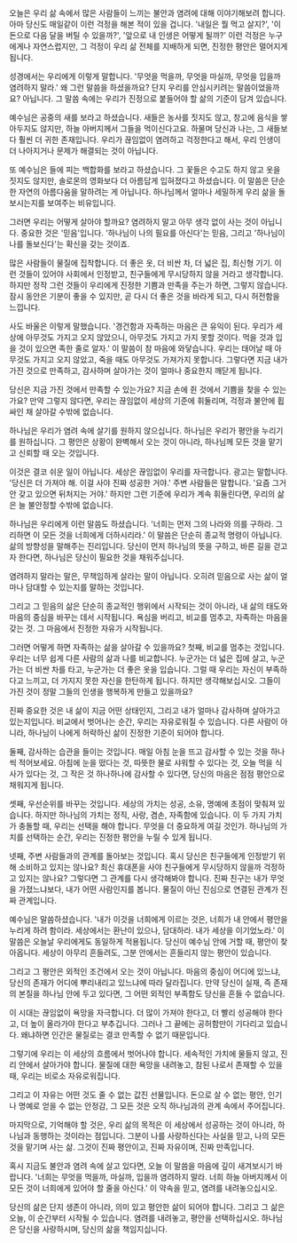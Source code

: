 오늘은 우리 삶 속에서 많은 사람들이 느끼는 불안과 염려에 대해 이야기해보려 합니다.
아마 당신도 매일같이 이런 걱정을 해본 적이 있을 겁니다.
'내일은 뭘 먹고 살지?',
'이 돈으로 다음 달을 버틸 수 있을까?',
'앞으로 내 인생은 어떻게 될까?'
이런 걱정은 누구에게나 자연스럽지만,
그 걱정이 우리 삶 전체를 지배하게 되면,
진정한 평안은 멀어지게 됩니다.



성경에서는 우리에게 이렇게 말합니다.
'무엇을 먹을까,
무엇을 마실까,
무엇을 입을까 염려하지 말라.'
왜 그런 말씀을 하셨을까요? 단지 우리를 안심시키려는 말씀이었을까요? 아닙니다.
그 말씀 속에는 우리가 진정으로 붙들어야 할 삶의 기준이 담겨 있습니다.

예수님은 공중의 새를 보라고 하셨습니다.
새들은 농사를 짓지도 않고,
창고에 음식을 쌓아두지도 않지만,
하늘 아버지께서 그들을 먹이신다고요.
하물며 당신과 나는,
그 새들보다 훨씬 더 귀한 존재입니다.
우리가 끊임없이 염려하고 걱정한다고 해서,
우리 인생이 더 나아지거나 문제가 해결되는 것이 아닙니다.

또 예수님은 들에 피는 백합화를 보라고 하셨습니다.
그 꽃들은 수고도 하지 않고 옷을 짓지도 않지만,
솔로몬의 영화보다 더 아름답게 입혀졌다고 하셨습니다.
이 말씀은 단순한 자연의 아름다움을 말하려는 게 아닙니다.
하나님께서 얼마나 세밀하게 우리 삶을 돌보시는지를 보여주는 비유입니다.

그러면 우리는 어떻게 살아야 할까요?
염려하지 말고 아무 생각 없이 사는 것이 아닙니다.
중요한 것은 '믿음'입니다.
'하나님이 나의 필요를 아신다'는 믿음,
그리고 '하나님이 나를 돌보신다'는 확신을 갖는 것이죠.

많은 사람들이 물질에 집착합니다.
더 좋은 옷,
더 비싼 차,
더 넓은 집,
최신형 기기.
이런 것들이 있어야 사회에서 인정받고,
친구들에게 무시당하지 않을 거라고 생각합니다.
하지만 정작 그런 것들이 우리에게 진정한 기쁨과 만족을 주는가 하면,
그렇지 않습니다.
잠시 동안은 기분이 좋을 수 있지만,
곧 다시 더 좋은 것을 바라게 되고,
다시 허전함을 느낍니다.

사도 바울은 이렇게 말했습니다.
'경건함과 자족하는 마음은 큰 유익이 된다.
우리가 세상에 아무것도 가지고 오지 않았으니,
아무것도 가지고 가지 못할 것이다.
먹을 것과 입을 것이 있으면 족한 줄로 알자.'
이 말씀이 참 마음에 와닿습니다.
우리는 태어날 때 아무것도 가지고 오지 않았고,
죽을 때도 아무것도 가져가지 못합니다.
그렇다면 지금 내가 가진 것으로 만족하고,
감사하며 살아가는 것이 얼마나 중요한지 깨닫게 됩니다.

당신은 지금 가진 것에서 만족할 수 있는가요?
지금 손에 쥔 것에서 기쁨을 찾을 수 있는가요?
만약 그렇지 않다면,
우리는 끊임없이 세상의 기준에 휘둘리며,
걱정과 불안에 휩싸인 채 살아갈 수밖에 없습니다.

하나님은 우리가 염려 속에 살기를 원하지 않으십니다.
하나님은 우리가 평안을 누리기를 원하십니다.
그 평안은 상황이 완벽해서 오는 것이 아니라,
하나님께 모든 것을 맡기고 신뢰할 때 오는 것입니다.

이것은 결코 쉬운 일이 아닙니다.
세상은 끊임없이 우리를 자극합니다.
광고는 말합니다.
'당신은 더 가져야 해.
이걸 사야 진짜 성공한 거야.'
주변 사람들은 말합니다.
'요즘 그거 안 갖고 있으면 뒤처지는 거야.'
하지만 그런 기준에 우리가 계속 휘둘린다면,
우리의 삶은 늘 불안정할 수밖에 없습니다.

하나님은 우리에게 이런 말씀도 하셨습니다.
'너희는 먼저 그의 나라와 의를 구하라.
그리하면 이 모든 것을 너희에게 더하시리라.'
이 말씀은 단순히 종교적 명령이 아닙니다.
삶의 방향성을 말해주는 진리입니다.
당신이 먼저 하나님의 뜻을 구하고,
바른 길을 걷고자 한다면,
하나님은 당신이 필요한 것을 채워주십니다.

염려하지 말라는 말은,
무책임하게 살라는 말이 아닙니다.
오히려 믿음으로 사는 삶이 얼마나 담대할 수 있는지를 말하는 것입니다.

그리고 그 믿음의 삶은 단순히 종교적인 행위에서 시작되는 것이 아니라,
내 삶의 태도와 마음의 중심을 바꾸는 데서 시작됩니다.
욕심을 버리고,
비교를 멈추고,
자족하는 마음을 갖는 것.
그 마음에서 진정한 자유가 시작됩니다.



그러면 어떻게 하면 자족하는 삶을 살아갈 수 있을까요?
첫째,
비교를 멈추는 것입니다.
우리는 너무 쉽게 다른 사람의 삶과 나를 비교합니다.
누군가는 더 넓은 집에 살고,
누군가는 더 비싼 차를 타고,
누군가는 더 좋은 옷을 입습니다.
그럴 때 우리는 자신이 부족하다고 느끼고,
더 가지지 못한 자신을 한탄하게 됩니다.
하지만 생각해보십시오.
그들이 가진 것이 정말 그들의 인생을 행복하게 만들고 있을까요?

진짜 중요한 것은 내 삶이 지금 어떤 상태인지,
그리고 내가 얼마나 감사하며 살아가고 있는지입니다.
비교에서 벗어나는 순간,
우리는 자유로워질 수 있습니다.
다른 사람이 아니라,
하나님이 나에게 허락하신 삶이 진정한 기준이 되어야 합니다.

둘째,
감사하는 습관을 들이는 것입니다.
매일 아침 눈을 뜨고 감사할 수 있는 것을 하나씩 적어보세요.
아침에 눈을 떴다는 것,
따뜻한 물로 샤워할 수 있다는 것,
오늘 먹을 식사가 있다는 것,
그 작은 것 하나하나에 감사할 수 있다면,
당신의 마음은 점점 평안으로 채워지게 됩니다.

셋째,
우선순위를 바꾸는 것입니다.
세상의 가치는 성공,
소유,
명예에 초점이 맞춰져 있습니다.
하지만 하나님의 가치는 정직,
사랑,
겸손,
자족함에 있습니다.
이 두 가지 가치가 충돌할 때,
우리는 선택을 해야 합니다.
무엇을 더 중요하게 여길 것인가.
하나님의 가치를 선택하는 순간,
우리는 진정한 평안을 누릴 수 있게 됩니다.

넷째,
주변 사람들과의 관계를 돌아보는 것입니다.
혹시 당신은 친구들에게 인정받기 위해 소비하고 있지는 않나요?
최신 휴대폰을 사야 친구들에게 무시당하지 않을까 걱정하고 있지는 않나요?
그렇다면 그 관계를 다시 생각해봐야 합니다.
진짜 친구는 내가 무엇을 가졌느냐보다,
내가 어떤 사람인지를 봅니다.
물질이 아닌 진심으로 연결된 관계가 진짜 관계입니다.

예수님은 말씀하셨습니다.
'내가 이것을 너희에게 이르는 것은,
너희가 내 안에서 평안을 누리게 하려 함이라.
세상에서는 환난이 있으나,
담대하라.
내가 세상을 이기었노라.'
이 말씀은 오늘날 우리에게도 동일하게 적용됩니다.
당신이 예수님 안에 거할 때,
평안이 찾아옵니다.
세상이 아무리 흔들려도,
그분 안에서는 흔들리지 않는 평안이 있습니다.

그리고 그 평안은 외적인 조건에서 오는 것이 아닙니다.
마음의 중심이 어디에 있느냐,
당신의 존재가 어디에 뿌리내리고 있느냐에 따라 달라집니다.
만약 당신이 실재,
즉 존재의 본질을 하나님 안에 두고 있다면,
그 어떤 외적인 부족함도 당신을 흔들 수 없습니다.

이 시대는 끊임없이 욕망을 자극합니다.
더 많이 가져야 한다고,
더 빨리 성공해야 한다고,
더 높이 올라가야 한다고 부추깁니다.
그러나 그 끝에는 공허함만이 기다리고 있습니다.
왜냐하면 인간은 물질로는 결코 만족할 수 없기 때문입니다.

그렇기에 우리는 이 세상의 흐름에서 벗어나야 합니다.
세속적인 가치에 물들지 않고,
진리 안에서 살아가야 합니다.
물질에 대한 욕망을 내려놓고,
참된 나로서 존재할 수 있을 때,
우리는 비로소 자유로워집니다.

그리고 이 자유는 어떤 것도 줄 수 없는 값진 선물입니다.
돈으로 살 수 없는 평안,
인기나 명예로 얻을 수 없는 안정감,
그 모든 것은 오직 하나님과의 관계 속에서 주어집니다.

마지막으로,
기억해야 할 것은,
우리 삶의 목적은 이 세상에서 성공하는 것이 아니라,
하나님과 동행하는 것이라는 점입니다.
그분이 나를 사랑하신다는 사실을 믿고,
나의 모든 것을 맡기며 사는 삶.
그것이 진짜 평안이고,
진짜 자유이며,
진짜 만족입니다.

혹시 지금도 불안과 염려 속에 살고 있다면,
오늘 이 말씀을 마음에 깊이 새겨보시기 바랍니다.
'너희는 무엇을 먹을까,
마실까,
입을까 염려하지 말라.
너희 하늘 아버지께서 이 모든 것이 너희에게 있어야 할 줄을 아신다.'
이 약속을 믿고,
염려를 내려놓으십시오.

당신의 삶은 단지 생존이 아니라,
의미 있고 평안한 삶이 되어야 합니다.
그리고 그 삶은 오늘,
이 순간부터 시작될 수 있습니다.
염려를 내려놓고,
평안을 선택하십시오.
하나님은 당신을 사랑하시며,
당신의 삶을 책임지십니다.